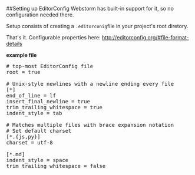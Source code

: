 ##Setting up EditorConfig
Webstorm has built-in support for it, so no configuration needed there.

Setup consists of creating a `.editorconig`file in your project's root diretory.

That's it. Configurable properties here: http://editorconfig.org/#file-format-details

**example file**

<pre>
# top-most EditorConfig file
root = true

# Unix-style newlines with a newline ending every file
[*]
end_of_line = lf
insert_final_newline = true
trim_trailing_whitespace = true
indent_style = tab

# Matches multiple files with brace expansion notation
# Set default charset
[*.{js,py}]
charset = utf-8

[*.md]
indent_style = space
trim_trailing_whitespace = false
</pre>
